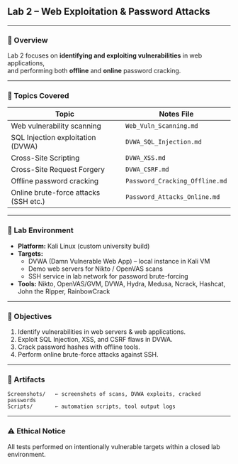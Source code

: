 ## Lab 2 – Web Exploitation & Password Attacks

---

### 📌 Overview
Lab 2 focuses on **identifying and exploiting vulnerabilities** in web applications,  
and performing both **offline** and **online** password cracking.

---

### 📂 Topics Covered

| Topic                                 | Notes File                        |
|---------------------------------------|------------------------------------|
| Web vulnerability scanning            | `Web_Vuln_Scanning.md`            |
| SQL Injection exploitation (DVWA)     | `DVWA_SQL_Injection.md`           |
| Cross-Site Scripting                  | `DVWA_XSS.md`                     |
| Cross-Site Request Forgery            | `DVWA_CSRF.md`                    |
| Offline password cracking             | `Password_Cracking_Offline.md`    |
| Online brute-force attacks (SSH etc.) | `Password_Attacks_Online.md`      |

---

### 🧪 Lab Environment
* **Platform:** Kali Linux (custom university build)
* **Targets:**
  - DVWA (Damn Vulnerable Web App) – local instance in Kali VM
  - Demo web servers for Nikto / OpenVAS scans
  - SSH service in lab network for password brute-forcing
* **Tools:** Nikto, OpenVAS/GVM, DVWA, Hydra, Medusa, Ncrack, Hashcat, John the Ripper, RainbowCrack

---

### 🎯 Objectives
1. Identify vulnerabilities in web servers & web applications.
2. Exploit SQL Injection, XSS, and CSRF flaws in DVWA.
3. Crack password hashes with offline tools.
4. Perform online brute-force attacks against SSH.

---

### 📂 Artifacts
```
Screenshots/   ← screenshots of scans, DVWA exploits, cracked passwords
Scripts/       ← automation scripts, tool output logs
```

---

### ⚠ Ethical Notice
All tests performed on intentionally vulnerable targets within a closed lab environment.
